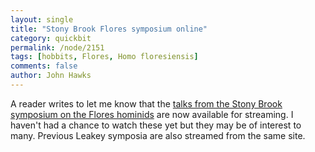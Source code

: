 ```yaml
---
layout: single 
title: "Stony Brook Flores symposium online" 
category: quickbit
permalink: /node/2151
tags: [hobbits, Flores, Homo floresiensis] 
comments: false 
author: John Hawks 
---
```


A reader writes to let me know that the <a href="https://tlt.stonybrook.edu/webcast/Pages/default.aspx">talks from the Stony Brook symposium on the Flores hominids</a> are now available for streaming. I haven't had a chance to watch these yet but they may be of interest to many. Previous Leakey symposia are also streamed from the same site. 

